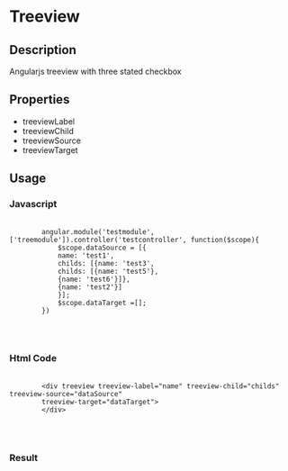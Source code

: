 <!DOCTYPE html>
<html ng-app="testmodule">
<head lang="en">
    <meta charset="UTF-8">
    <title></title>
    <link rel="stylesheet" href="src/main/webapp/css/bootstrap.css">
    <link href="src/main/webapp/css/bootstrap-theme.css">
    <script type="text/javascript" src="src/main/webapp/js/jquery-2.1.1.js"></script>
    <script type="text/javascript" src="src/main/webapp/js/bootstrap.js"></script>
    <script type="text/javascript" src="src/main/webapp/js/angular.js"></script>
    <script type="text/javascript" src="src/main/webapp/js/tree.js"></script>
    <script type="text/javascript" src="src/main/webapp/js/testmodule.js"></script>
    <link rel="stylesheet" href="src/main/webapp/css/treeview.css">
</head>
<body ng-controller="testcontroller">
<h1>Treeview</h1>

<h2>Description</h2>
<span>Angularjs treeview with three stated checkbox</span>

<h2>Properties</h2>
<ul>
    <li>treeviewLabel</li>
    <li>treeviewChild</li>
    <li>treeviewSource</li>
    <li>treeviewTarget</li>

</ul>
<h2>Usage</h2>
<h3>Javascript</h3>
<pre>
    <code>
        angular.module('testmodule', ['treemodule']).controller('testcontroller', function($scope){
            $scope.dataSource = [{
            name: 'test1',
            childs: [{name: 'test3',
            childs: [{name: 'test5'},
            {name: 'test6'}]},
            {name: 'test2'}]
            }];
            $scope.dataTarget =[];
        })
    </code>
</pre>

<br/>
<h3>Html Code</h3>
<pre>
    <code>
        &lt;div treeview treeview-label="name" treeview-child="childs" treeview-source="dataSource"
        treeview-target="dataTarget"&gt;
        &lt;/div&gt;
    </code>
</pre>
<br/>
<h3>Result</h3>
<div treeview treeview-label="name" treeview-child="childs" treeview-source="dataSource"
     treeview-target="dataTarget"></div>
</body>
</html>